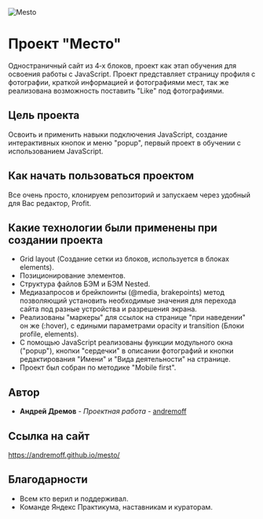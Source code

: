 ![Mesto](https://user-images.githubusercontent.com/117744283/212360087-b4714974-5d16-4209-a5b7-f61f9f5eaa1a.PNG)

# Проект "Место"

Одностраничный сайт из 4‐х блоков, проект как этап обучения для освоения работы с JavaScript. Проект представляет страницу профиля с фотографии, краткой информацией и фотографиями мест, так же реализована возможность поставить "Like" под фотографиями.

## Цель проекта

Освоить и применить навыки подключения JavaScript, создание интерактивных кнопок и меню "popup", первый проект в обучении с использованием JavaScript.

## Как начать пользоваться проектом

Все очень просто, клонируем репозиторий и запускаем через удобный для Вас редактор, Profit.

## Какие технологии были применены при создании проекта

* Grid layout (Создание сетки из блоков, используется в блоках elements).
* Позиционирование элементов.
* Структура файлов БЭМ и БЭМ Nested.
* Медиазапросов и брейкпоинты (@media, brakepoints) метод позволяющий установить необходимые значения для перехода сайта под разные устройства и разрешения экрана.
* Реализованы "маркеры" для ссылок на странице "при наведении" он же (:hover), с едиными параметрами opacity и transition (Блоки profile, elements).
* С помощью JavaScript реализованы функции модульного окна ("popup"), кнопки "сердечки" в описании фотографий и кнопки редактирования "Имени" и "Вида деятельности" на странице.
* Проект был собран по методике "Mobile first".

## Автор

* **Андрей Дремов** - *Проектная работа* - [andremoff](https://github.com/andremoff)

## Ссылка на сайт
https://andremoff.github.io/mesto/

## Благодарности

* Всем кто верил и поддерживал.
* Команде Яндекс Практикума, наставникам и кураторам.
